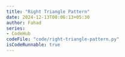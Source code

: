 ```yaml
---
title: "Right Triangle Pattern"
date: 2024-12-13T08:06:13+05:30
author: Fahad
series:
- CodeHub
codeFile: "code/right-triangle-pattern.py"
isCodeRunnable: true
---
```

